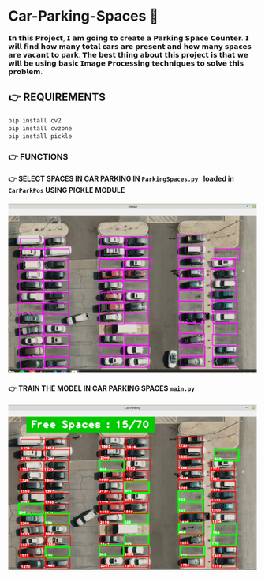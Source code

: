 # Car-Parking-Spaces 👋 
𝗜𝗻 𝘁𝗵𝗶𝘀 𝗣𝗿𝗼𝗷𝗲𝗰𝘁, 𝗜 𝗮𝗺 𝗴𝗼𝗶𝗻𝗴 𝘁𝗼 𝗰𝗿𝗲𝗮𝘁𝗲 𝗮 𝗣𝗮𝗿𝗸𝗶𝗻𝗴 𝗦𝗽𝗮𝗰𝗲 𝗖𝗼𝘂𝗻𝘁𝗲𝗿.
𝗜 𝘄𝗶𝗹𝗹 𝗳𝗶𝗻𝗱 𝗵𝗼𝘄 𝗺𝗮𝗻𝘆 𝘁𝗼𝘁𝗮𝗹 𝗰𝗮𝗿𝘀 𝗮𝗿𝗲 𝗽𝗿𝗲𝘀𝗲𝗻𝘁 𝗮𝗻𝗱 𝗵𝗼𝘄 𝗺𝗮𝗻𝘆 𝘀𝗽𝗮𝗰𝗲𝘀 𝗮𝗿𝗲 𝘃𝗮𝗰𝗮𝗻𝘁 𝘁𝗼 𝗽𝗮𝗿𝗸. 
𝗧𝗵𝗲 𝗯𝗲𝘀𝘁 𝘁𝗵𝗶𝗻𝗴 𝗮𝗯𝗼𝘂𝘁 𝘁𝗵𝗶𝘀 𝗽𝗿𝗼𝗷𝗲𝗰𝘁 𝗶𝘀 𝘁𝗵𝗮𝘁 𝘄𝗲 𝘄𝗶𝗹𝗹 𝗯𝗲 𝘂𝘀𝗶𝗻𝗴 𝗯𝗮𝘀𝗶𝗰 𝗜𝗺𝗮𝗴𝗲 𝗣𝗿𝗼𝗰𝗲𝘀𝘀𝗶𝗻𝗴 𝘁𝗲𝗰𝗵𝗻𝗶𝗾𝘂𝗲𝘀 𝘁𝗼 𝘀𝗼𝗹𝘃𝗲 𝘁𝗵𝗶𝘀 𝗽𝗿𝗼𝗯𝗹𝗲𝗺. 


## 👉 REQUIREMENTS
``` 
pip install cv2
pip install cvzone 
pip install pickle

```

### 👉 FUNCTIONS 

#### 👉 SELECT SPACES IN CAR PARKING IN ```ParkingSpaces.py ``` loaded in ``` CarParkPos ``` USING PICKLE MODULE 
![Screenshot](carParking.png)

#### 👉 TRAIN THE MODEL IN CAR PARKING SPACES ``` main.py ```
![Screenshot](main.png)

